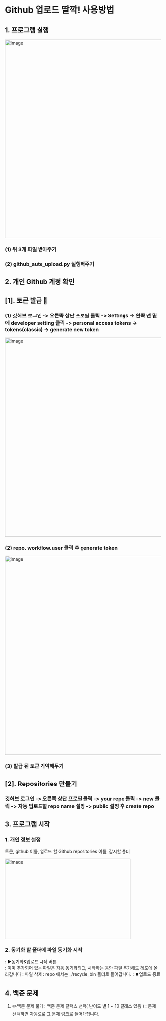 # Github 업로드 딸깍! 사용방법

## 1. 프로그램 실행

<img width="1040" height="640" alt="image" src="https://github.com/user-attachments/assets/a28eeeae-b136-4c88-9a62-dced4513f160" />   

### (1) 위 3개 파일 받아주기   
### (2) github_auto_upload.py 실행해주기   
 
## 2. 개인 Github 계정 확인
   
## [1]. 토큰 발급 🌟
### (1) 깃허브 로그인 -> 오른쪽 상단 프로필 클릭 -> Settings -> 왼쪽 맨 밑에 developer setting 클릭  -> personal access tokens -> tokens(classic) -> generate new token   
   
<img width="1040" height="640" alt="image" src="https://github.com/user-attachments/assets/82a57f71-b064-4849-9692-df27a8db0626" />   
   
### (2) repo, workflow,user 클릭 후 generate token   
   
<img width="640" height="640" alt="image" src="https://github.com/user-attachments/assets/f7c6cd49-4f8f-497a-9640-102343b4e254" />   
   
### (3) 발급 된 토큰 기억해두기   
      
## [2]. Repositories 만들기  
### 깃허브 로그인 -> 오른쪽 상단 프로필 클릭 -> your repo 클릭 -> new 클릭 -> 자동 업로드할 repo name 설정 -> public 설정 후 create repo
   
## 3. 프로그램 시작
   
### 1. 개인 정보 설정
토큰, github 이름, 업로드 할 Github repositories 이름, 감시할 폴더
     
<img width="406" height="259" alt="image" src="https://github.com/user-attachments/assets/98e8efdd-d622-4397-8e1f-e32e82ece6f0" />   
   
### 2. 동기화 할 폴더에 파일 동기화 시작
: ▶️동기화&업로드 시작 버튼   
: 이미 추가되어 있는 파일은 자동 동기화되고, 시작하는 동안 파일 추가해도 레포에 올라갑니다
: 파일 삭제 : repo 에서는 _/recycle_bin 폴더로 들어갑니다.
: ⏹️업로드 종료 

## 4. 백준 문제
1. ✏️백준 문제 풀기
: 백준 문제 클랙스 선택( 난이도 별 1 ~ 10 클래스 있음 )
: 문제 선택하면 자동으로 그 문제 링크로 들어가집니다. 

